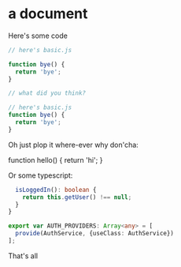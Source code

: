 # a document

Here's some code

```javascript
// here's basic.js

function bye() { 
  return 'bye'; 
}

// what did you think?
```

```javascript
// here's basic.js
function bye() { 
  return 'bye'; 
}
```

Oh just plop it where-ever why don'cha:

function hello() { return 'hi'; }

Or some typescript:

```typescript
  isLoggedIn(): boolean {
    return this.getUser() !== null;
  }
}

export var AUTH_PROVIDERS: Array<any> = [
  provide(AuthService, {useClass: AuthService})
];
```

That's all

